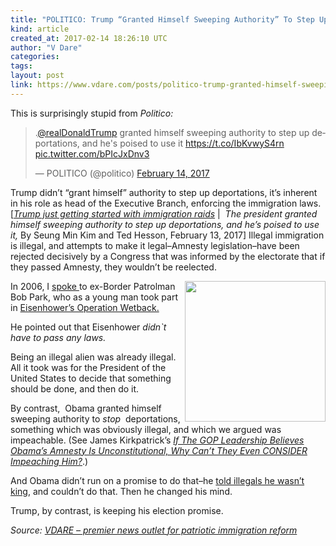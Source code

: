 ```yaml
---
title: "POLITICO: Trump “Granted Himself Sweeping Authority” To Step Up Deportations–He Was Elected President!"
kind: article
created_at: 2017-02-14 18:26:10 UTC
author: "V Dare"
categories: 
tags: 
layout: post
link: https://www.vdare.com/posts/politico-trump-granted-himself-sweeping-authority-to-step-up-deportations-he-was-elected-president
---
```



<!--
   POLITICO: Trump “Granted Himself Sweeping Authority” To Step Up Deportations–He Was Elected President!             # => "I Made a Pretty Gem - Planet.rb"
   https://www.vdare.com/posts/politico-trump-granted-himself-sweeping-authority-to-step-up-deportations-he-was-elected-president               # => "http://poteland.com/blog/i-made-a-pretty-gem-planet-dot-rb/"
   2017-02-14 18:26:10 UTC              # => "2012-04-14 05:17:00 UTC"
   &lt;div class=&quot;pf-content&quot;&gt;&lt;p&gt;This is surprisingly stupid from &lt;em&gt;Politico:&lt;/em&gt;&lt;/p&gt;
&lt;blockquote class=&quot;twitter-tweet&quot;&gt;
&lt;p lang=&quot;en&quot; dir=&quot;ltr&quot;&gt;.&lt;a href=&quot;https://twitter.com/realDonaldTrump&quot;&gt;@realDonaldTrump&lt;/a&gt; granted himself sweeping authority to step up deportations, and he&#39;s poised to use it &lt;a href=&quot;https://t.co/IbKvwyS4rn&quot;&gt;https://t.co/IbKvwyS4rn&lt;/a&gt; &lt;a href=&quot;https://t.co/bPIcJxDnv3&quot;&gt;pic.twitter.com/bPIcJxDnv3&lt;/a&gt;&lt;/p&gt;
&lt;p&gt;— POLITICO (@politico) &lt;a href=&quot;https://twitter.com/politico/status/831553347773673472&quot;&gt;February 14, 2017&lt;/a&gt;&lt;/p&gt;&lt;/blockquote&gt;
&lt;p&gt;&lt;/p&gt;
&lt;p&gt;Trump didn’t “grant himself” authority to step up deportations, it’s inherent in his role as head of the Executive Branch, enforcing the immigration laws. [&lt;em&gt;&lt;a href=&quot;http://www.politico.com/story/2017/02/trump-immigration-raids-234970&quot;&gt;Trump just getting started with immigration raids&lt;/a&gt; &lt;/em&gt;| &lt;em&gt; The president granted himself sweeping authority to step up deportations, and he’s poised to use it,&lt;/em&gt; By Seung Min Kim and Ted Hesson, February 13, 2017] Illegal immigration is illegal, and attempts to make it legal–Amnesty legislation–have been rejected decisively by a Congress that was informed by the electorate that if they passed Amnesty, they wouldn’t be reelected.&lt;/p&gt;&lt;div id=&quot;57966237cc52c74a5e1363c4&quot; class=&quot;vdb_player vdb_57966237cc52c74a5e1363c456bcd17ce4b018167fea5539&quot;&gt;    &lt;/div&gt;
&lt;p&gt;&lt;img title=&quot;&quot; src=&quot;https://www.vdare.com/wp-content/uploads/2015/08/1163345_orig1.jpg&quot; width=&quot;225&quot; align=&quot;right&quot;&gt;In 2006, I &lt;a href=&quot;http://www.vdare.com/posts/leadership-and-law-enforcement&quot;&gt;spoke &lt;/a&gt;to ex-Border Patrolman Bob Park, who as a young man took part in &lt;a href=&quot;http://www.vdare.com/posts/to-do-operation-wetback-eisenhower-didnt-need-to-pass-any-laws-neither-would-trump&quot;&gt;Eisenhower’s Operation Wetback. &lt;/a&gt;&lt;/p&gt;
&lt;p&gt;He pointed out that Eisenhower &lt;em&gt;didn`t have to pass any laws.&lt;/em&gt;&lt;/p&gt;
&lt;p&gt;Being an illegal alien was already illegal. All it took was for the President of the United States to decide that something should be done, and then do it.&lt;/p&gt;
&lt;p&gt;By contrast,  Obama granted himself sweeping authority to &lt;em&gt;stop &lt;/em&gt; deportations, something which was obviously illegal, and which we argued was impeachable. (See James Kirkpatrick’s &lt;a href=&quot;http://www.vdare.com/articles/if-the-gop-leadership-believes-obamas-amnesty-is-unconstitutional-why-cant-they-even-consider-impeaching-him&quot;&gt;&lt;em&gt;If The GOP Leadership Believes Obama’s Amnesty Is Unconstitutional, Why Can’t They Even CONSIDER Impeaching Him?&lt;/em&gt;&lt;/a&gt;.)&lt;/p&gt;
&lt;p&gt;And Obama didn’t run on a promise to do that–he &lt;a href=&quot;http://www.speaker.gov/general/22-times-president-obama-said-he-couldn-t-ignore-or-create-his-own-immigration-law&quot;&gt;told illegals he wasn’t king&lt;/a&gt;, and couldn’t do that. Then he changed his mind.&lt;/p&gt;
&lt;p&gt;Trump, by contrast, is keeping his election promise.&lt;/p&gt;
&lt;/div&gt;           # => "I’ve been hurting to write this ever since we had the idea of creating a Planet for Cubox..." (Continued)
   VDARE – premier news outlet for patriotic immigration reform              # => "This is where I tell you stuff"
   vdare-premier-news-outlet-for-patriotic-immigratio              # => "this-is-where-i-tell-you-stuff"
   https://www.vdare.com               # => "http://poteland.com/articles"
           # => "programming planet"
                 # => "go ruby jekyll"
                 # => "http://poteland.com/images/site-logo.png"
   V Dare                 # => "Pablo Astigarraga"
   @vdar                # => "poteland"
   http://twitter.com/@vdar            # => "http://twitter.com/poteland" -->
<div class="pf-content"><p>This is surprisingly stupid from <em>Politico:</em></p>
<blockquote class="twitter-tweet">
<p lang="en" dir="ltr">.<a href="https://twitter.com/realDonaldTrump">@realDonaldTrump</a> granted himself sweeping authority to step up deportations, and he's poised to use it <a href="https://t.co/IbKvwyS4rn">https://t.co/IbKvwyS4rn</a> <a href="https://t.co/bPIcJxDnv3">pic.twitter.com/bPIcJxDnv3</a></p>
<p>— POLITICO (@politico) <a href="https://twitter.com/politico/status/831553347773673472">February 14, 2017</a></p></blockquote>
<p></p>
<p>Trump didn’t “grant himself” authority to step up deportations, it’s inherent in his role as head of the Executive Branch, enforcing the immigration laws. [<em><a href="http://www.politico.com/story/2017/02/trump-immigration-raids-234970">Trump just getting started with immigration raids</a> </em>| <em> The president granted himself sweeping authority to step up deportations, and he’s poised to use it,</em> By Seung Min Kim and Ted Hesson, February 13, 2017] Illegal immigration is illegal, and attempts to make it legal–Amnesty legislation–have been rejected decisively by a Congress that was informed by the electorate that if they passed Amnesty, they wouldn’t be reelected.</p><div id="57966237cc52c74a5e1363c4" class="vdb_player vdb_57966237cc52c74a5e1363c456bcd17ce4b018167fea5539">    </div>
<p><img title="" src="https://www.vdare.com/wp-content/uploads/2015/08/1163345_orig1.jpg" width="225" align="right">In 2006, I <a href="http://www.vdare.com/posts/leadership-and-law-enforcement">spoke </a>to ex-Border Patrolman Bob Park, who as a young man took part in <a href="http://www.vdare.com/posts/to-do-operation-wetback-eisenhower-didnt-need-to-pass-any-laws-neither-would-trump">Eisenhower’s Operation Wetback. </a></p>
<p>He pointed out that Eisenhower <em>didn`t have to pass any laws.</em></p>
<p>Being an illegal alien was already illegal. All it took was for the President of the United States to decide that something should be done, and then do it.</p>
<p>By contrast,  Obama granted himself sweeping authority to <em>stop </em> deportations, something which was obviously illegal, and which we argued was impeachable. (See James Kirkpatrick’s <a href="http://www.vdare.com/articles/if-the-gop-leadership-believes-obamas-amnesty-is-unconstitutional-why-cant-they-even-consider-impeaching-him"><em>If The GOP Leadership Believes Obama’s Amnesty Is Unconstitutional, Why Can’t They Even CONSIDER Impeaching Him?</em></a>.)</p>
<p>And Obama didn’t run on a promise to do that–he <a href="http://www.speaker.gov/general/22-times-president-obama-said-he-couldn-t-ignore-or-create-his-own-immigration-law">told illegals he wasn’t king</a>, and couldn’t do that. Then he changed his mind.</p>
<p>Trump, by contrast, is keeping his election promise.</p>
</div><div class="">
    <i>Source: <a href="https://www.vdare.com">VDARE – premier news outlet for patriotic immigration reform</a></i>
</div>
